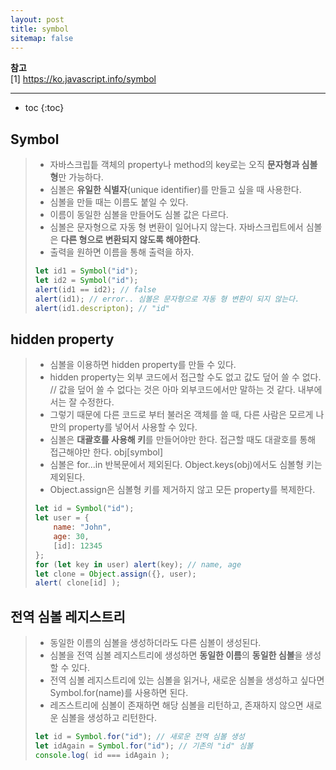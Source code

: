 ```yaml
---
layout: post
title: symbol
sitemap: false
---
```


**참고**  
[1] <https://ko.javascript.info/symbol>    
* * *  

* toc
{:toc}

## Symbol
> * 자바스크립틑 객체의 property나 method의 key로는 오직 **문자형과 심볼형**만 가능하다.
> * 심볼은 **유일한 식별자**(unique identifier)를 만들고 싶을 때 사용한다.
> * 심볼을 만들 때는 이름도 붙일 수 있다.
> * 이름이 동일한 심볼을 만들어도 심볼 값은 다르다.
> * 심볼은 문자형으로 자동 형 변환이 일어나지 않는다. 자바스크립트에서 심볼은 **다른 형으로 변환되지 않도록 해야한다**.
> * 출력을 원하면 이름을 통해 출력을 하자.
> ~~~js
> let id1 = Symbol("id");
> let id2 = Symbol("id");
> alert(id1 == id2); // false
> alert(id1); // error.. 심볼은 문자형으로 자동 형 변환이 되지 않는다.
> alert(id1.descripton); // "id"
> ~~~

## hidden property
> * 심볼을 이용하면 hidden property를 만들 수 있다.
> * hidden property는 외부 코드에서 접근할 수도 없고 값도 덮어 쓸 수 없다. // 값을 덮어 쓸 수 없다는 것은 아마 외부코드에서만 말하는 것 같다. 내부에서는 잘 수정한다.
> * 그렇기 때문에 다른 코드로 부터 불러온 객체를 쓸 때, 다른 사람은 모르게 나만의 property를 넣어서 사용할 수 있다.
> * 심볼은 **대괄호를 사용해 키**를 만들어야만 한다. 접근할 때도 대괄호를 통해 접근해야만 한다. obj[symbol]
> * 심볼은 for...in 반복문에서 제외된다. Object.keys(obj)에서도 심볼형 키는 제외된다.
> * Object.assign은 심볼형 키를 제거하지 않고 모든 property를 복제한다.
> ~~~js
> let id = Symbol("id");
> let user = {
>     name: "John",
>     age: 30,
>     [id]: 12345
> };
> for (let key in user) alert(key); // name, age
> let clone = Object.assign({}, user);
> alert( clone[id] );
> ~~~

## 전역 심볼 레지스트리
> * 동일한 이름의 심볼을 생성하더라도 다른 심볼이 생성된다.
> * 심볼을 전역 심볼 레지스트리에 생성하면 **동일한 이름**의 **동일한 심볼**을 생성할 수 있다.
> * 전역 심볼 레지스트리에 있는 심볼을 읽거나, 새로운 심볼을 생성하고 싶다면 Symbol.for(name)를 사용하면 된다.
> * 레즈스트리에 심볼이 존재하면 해당 심볼을 리턴하고, 존재하지 않으면 새로운 심볼을 생성하고 리턴한다.
> ~~~js
> let id = Symbol.for("id"); // 새로운 전역 심볼 생성
> let idAgain = Symbol.for("id"); // 기존의 "id" 심볼
> console.log( id === idAgain );
> ~~~